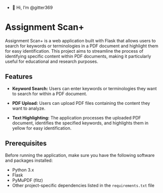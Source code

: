 - 👋 Hi, I’m @gitter369
# Assignment Scan+

Assignment Scan+ is a web application built with Flask that allows users to search for keywords or terminologies in a PDF document and highlight them for easy identification. This project aims to streamline the process of identifying specific content within PDF documents, making it particularly useful for educational and research purposes.

## Features

- **Keyword Search:** Users can enter keywords or terminologies they want to search for within a PDF document.

- **PDF Upload:** Users can upload PDF files containing the content they want to analyze.

- **Text Highlighting:** The application processes the uploaded PDF document, identifies the specified keywords, and highlights them in yellow for easy identification.

## Prerequisites

Before running the application, make sure you have the following software and packages installed:

- Python 3.x
- Flask
- PyMuPDF (fitz)
- Other project-specific dependencies listed in the `requirements.txt` file

